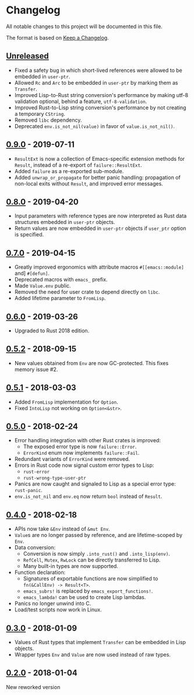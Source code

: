 # Changelog
All notable changes to this project will be documented in this file.

The format is based on [Keep a Changelog](https://keepachangelog.com/en/1.0.0/).

## [Unreleased]
- Fixed a safety bug in which short-lived references were allowed to be embedded in `user-ptr`.
- Allowed `Rc` and `Arc` to be embedded in `user-ptr` by marking them as `Transfer`.
- Improved Lisp-to-Rust string conversion's performance by making utf-8 validation optional, behind a feature, `utf-8-validation`.
- Improved Rust-to-Lisp string conversion's performance by not creating a temporary `CString`.
- Removed `libc` dependency.
- Deprecated `env.is_not_nil(value)` in favor of `value.is_not_nil()`.

## [0.9.0] - 2019-07-11
- `ResultExt` is now a collection of Emacs-specific extension methods for `Result`, instead of a re-export of `failure::ResultExt`.
- Added `failure` as a re-exported sub-module.
- Added `unwrap_or_propagate` for better panic handling: propagation of non-local exits without `Result`, and improved error messages.

## [0.8.0] - 2019-04-20
- Input parameters with reference types are now interpreted as Rust data structures embedded in `user-ptr` objects.
- Return values are now embedded in `user-ptr` objects if `user_ptr` option is specified.

## [0.7.0] - 2019-04-15
- Greatly improved ergonomics with attribute macros `#[[emacs::module]` and] `#[defun]`.
- Deprecated macros with `emacs_` prefix.
- Made `Value.env` public.
- Removed the need for user crate to depend directly on `libc`.
- Added lifetime parameter to `FromLisp`.

## [0.6.0] - 2019-03-26
- Upgraded to Rust 2018 edition.

## [0.5.2] - 2018-09-15
- New values obtained from `Env` are now GC-protected. This fixes memory issue #2.

## [0.5.1] - 2018-03-03
- Added `FromLisp` implementation for `Option`.
- Fixed `IntoLisp` not working on `Option<&str>`.

## [0.5.0] - 2018-02-24
- Error handling integration with other Rust crates is improved:
  + The exposed error type is now `failure::Error`.
  + `ErrorKind` enum now implements `failure::Fail`.
- Redundant variants of `ErrorKind` were removed.
- Errors in Rust code now signal custom error types to Lisp:
  + `rust-error`
  + `rust-wrong-type-user-ptr`
- Panics are now caught and signaled to Lisp as a special error type: `rust-panic`.
- `env.is_not_nil` and `env.eq` now return `bool` instead of `Result`.

## [0.4.0] - 2018-02-18
- APIs now take `&Env` instead of `&mut Env`.
- `Value`s are no longer passed by reference, and are lifetime-scoped by `Env`.
- Data conversion:
  + Conversion is now simply `.into_rust()` and `.into_lisp(env)`.
  + `RefCell`, `Mutex`, `RwLock` can be directly transferred to Lisp.
  + Many built-in types are now supported.
- Function declaration:
  + Signatures of exportable functions are now simplified to `fn(&CallEnv) -> Result<T>`.
  + `emacs_subrs!` is replaced by `emacs_export_functions!`.
  + `emacs_lambda!` can be used to create Lisp lambdas.
- Panics no longer unwind into C.
- Load/test scripts now work in Linux.

## [0.3.0] - 2018-01-09
- Values of Rust types that implement `Transfer` can be embedded in Lisp objects.
- Wrapper types `Env` and `Value` are now used instead of raw types.

## [0.2.0] - 2018-01-04
New reworked version

[Unreleased]: https://github.com/ubolonton/emacs-module-rs/compare/0.0.9...HEAD
[0.9.0]: https://github.com/ubolonton/emacs-module-rs/compare/0.8.0...0.9.0
[0.8.0]: https://github.com/ubolonton/emacs-module-rs/compare/0.7.0...0.8.0
[0.7.0]: https://github.com/ubolonton/emacs-module-rs/compare/0.6.0...0.7.0
[0.6.0]: https://github.com/ubolonton/emacs-module-rs/compare/0.5.2...0.6.0
[0.5.2]: https://github.com/ubolonton/emacs-module-rs/compare/0.5.1...0.5.2
[0.5.1]: https://github.com/ubolonton/emacs-module-rs/compare/0.5.0...0.5.1
[0.5.0]: https://github.com/ubolonton/emacs-module-rs/compare/0.4.0...0.5.0
[0.4.0]: https://github.com/ubolonton/emacs-module-rs/compare/0.3.0...0.4.0
[0.3.0]: https://github.com/ubolonton/emacs-module-rs/compare/bcf0546...0.3.0
[0.2.0]: https://github.com/ubolonton/emacs-module-rs/compare/772bc3b...bcf0546
